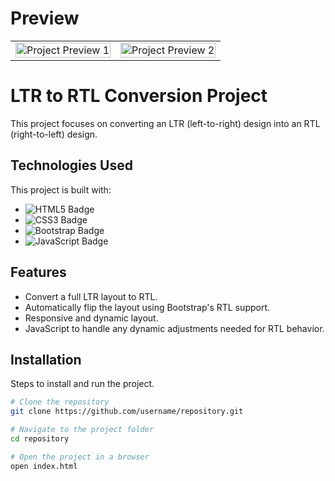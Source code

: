 # Preview

<table>
  <tr>
    <td>
      <img src="./preview-design/preview-1.png" alt="Project Preview 1" style="width: 100%;" />
    </td>
    <td>
      <img src="./preview-design/preview-2.png" alt="Project Preview 2" style="width: 100%;" />
    </td>
  </tr>
</table>

# LTR to RTL Conversion Project
This project focuses on converting an LTR (left-to-right) design into an RTL (right-to-left) design.

## Technologies Used
This project is built with:
- ![HTML5 Badge](https://img.shields.io/badge/HTML5-E34F26?style=for-the-badge&logo=html5&logoColor=white)
- ![CSS3 Badge](https://img.shields.io/badge/CSS3-1572B6?style=for-the-badge&logo=css3&logoColor=white)
- ![Bootstrap Badge](https://img.shields.io/badge/Bootstrap-563D7C?style=for-the-badge&logo=bootstrap&logoColor=white)
- ![JavaScript Badge](https://img.shields.io/badge/JavaScript-F7DF1E?style=for-the-badge&logo=javascript&logoColor=black)

## Features
- Convert a full LTR layout to RTL.
- Automatically flip the layout using Bootstrap's RTL support.
- Responsive and dynamic layout.
- JavaScript to handle any dynamic adjustments needed for RTL behavior.

## Installation
Steps to install and run the project.

```bash
# Clone the repository
git clone https://github.com/username/repository.git

# Navigate to the project folder
cd repository

# Open the project in a browser
open index.html
